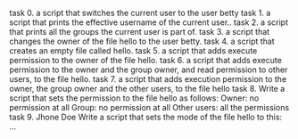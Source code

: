 task 0. a script that switches the current user to the user betty
task 1. a script that prints the effective username of the current user..
task 2. a script that prints all the groups the current user is part of.
task 3. a script that changes the owner of the file hello to the user betty.
task 4. a script that creates an empty file called hello.
task 5. a script that adds execute permission to the owner of the file hello.
task 6. a script that adds execute permission to the owner and the group owner, and read permission to other users, to          the file hello.
task 7. a script that adds execution permission to the owner, the group owner and the other users, to the file hello
task 8. Write a script that sets the permission to the file hello as follows:
        Owner: no permission at all
        Group: no permission at all
        Other users: all the permissions
task 9. Jhone Doe Write a script that sets the mode of the file hello to this: ...
